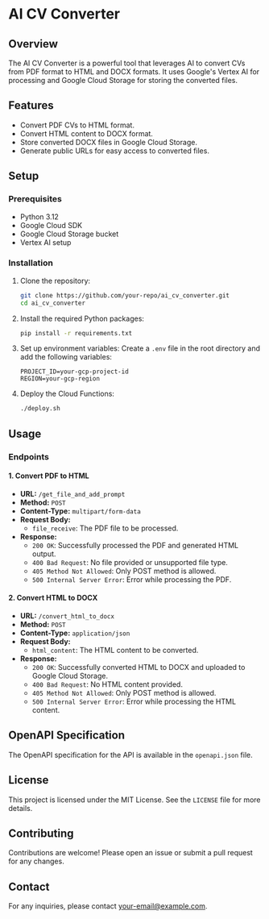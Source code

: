 # AI CV Converter

## Overview

The AI CV Converter is a powerful tool that leverages AI to convert CVs from PDF format to HTML and DOCX formats. It uses Google's Vertex AI for processing and Google Cloud Storage for storing the converted files.

## Features

- Convert PDF CVs to HTML format.
- Convert HTML content to DOCX format.
- Store converted DOCX files in Google Cloud Storage.
- Generate public URLs for easy access to converted files.

## Setup

### Prerequisites

- Python 3.12
- Google Cloud SDK
- Google Cloud Storage bucket
- Vertex AI setup

### Installation

1. Clone the repository:
    ```bash
    git clone https://github.com/your-repo/ai_cv_converter.git
    cd ai_cv_converter
    ```

2. Install the required Python packages:
    ```bash
    pip install -r requirements.txt
    ```

3. Set up environment variables:
    Create a `.env` file in the root directory and add the following variables:
    ```env
    PROJECT_ID=your-gcp-project-id
    REGION=your-gcp-region
    ```

4. Deploy the Cloud Functions:
    ```bash
    ./deploy.sh
    ```

## Usage

### Endpoints

#### 1. Convert PDF to HTML

- **URL:** `/get_file_and_add_prompt`
- **Method:** `POST`
- **Content-Type:** `multipart/form-data`
- **Request Body:**
    - `file_receive`: The PDF file to be processed.
- **Response:**
    - `200 OK`: Successfully processed the PDF and generated HTML output.
    - `400 Bad Request`: No file provided or unsupported file type.
    - `405 Method Not Allowed`: Only POST method is allowed.
    - `500 Internal Server Error`: Error while processing the PDF.

#### 2. Convert HTML to DOCX

- **URL:** `/convert_html_to_docx`
- **Method:** `POST`
- **Content-Type:** `application/json`
- **Request Body:**
    - `html_content`: The HTML content to be converted.
- **Response:**
    - `200 OK`: Successfully converted HTML to DOCX and uploaded to Google Cloud Storage.
    - `400 Bad Request`: No HTML content provided.
    - `405 Method Not Allowed`: Only POST method is allowed.
    - `500 Internal Server Error`: Error while processing the HTML content.

## OpenAPI Specification

The OpenAPI specification for the API is available in the `openapi.json` file.

## License

This project is licensed under the MIT License. See the `LICENSE` file for more details.

## Contributing

Contributions are welcome! Please open an issue or submit a pull request for any changes.

## Contact

For any inquiries, please contact [your-email@example.com](mailto:your-email@example.com).
